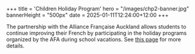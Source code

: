 +++
title = 'Children Holiday Program'
hero = "/images/chp2-banner.jpg"
bannerHeight = "500px"
date = 2025-01-11T12:24:00+12:00
+++

The partnership with the Alliance Française Auckland allows students to continue improving their French by participating in the holiday programs organized by the AFA during school vacations. See [this page](https://www.alliance-francaise.co.nz/learn-french/kids-and-teenagers/children-holiday-program/) for more details.
